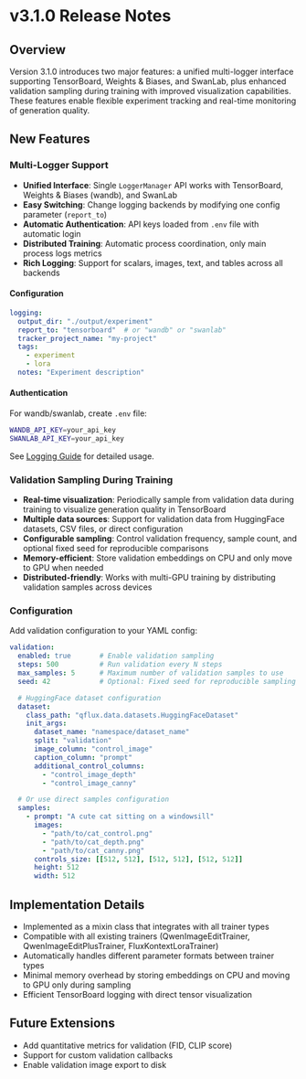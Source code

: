# v3.1.0 Release Notes

## Overview

Version 3.1.0 introduces two major features: a unified multi-logger interface supporting TensorBoard, Weights & Biases, and SwanLab, plus enhanced validation sampling during training with improved visualization capabilities. These features enable flexible experiment tracking and real-time monitoring of generation quality.

## New Features

### Multi-Logger Support

- **Unified Interface**: Single `LoggerManager` API works with TensorBoard, Weights & Biases (wandb), and SwanLab
- **Easy Switching**: Change logging backends by modifying one config parameter (`report_to`)
- **Automatic Authentication**: API keys loaded from `.env` file with automatic login
- **Distributed Training**: Automatic process coordination, only main process logs metrics
- **Rich Logging**: Support for scalars, images, text, and tables across all backends

#### Configuration

```yaml
logging:
  output_dir: "./output/experiment"
  report_to: "tensorboard"  # or "wandb" or "swanlab"
  tracker_project_name: "my-project"
  tags:
    - experiment
    - lora
  notes: "Experiment description"
```

#### Authentication

For wandb/swanlab, create `.env` file:
```bash
WANDB_API_KEY=your_api_key
SWANLAB_API_KEY=your_api_key
```

See [Logging Guide](../guide/logging.md) for detailed usage.

### Validation Sampling During Training

- **Real-time visualization**: Periodically sample from validation data during training to visualize generation quality in TensorBoard
- **Multiple data sources**: Support for validation data from HuggingFace datasets, CSV files, or direct configuration
- **Configurable sampling**: Control validation frequency, sample count, and optional fixed seed for reproducible comparisons
- **Memory-efficient**: Store validation embeddings on CPU and only move to GPU when needed
- **Distributed-friendly**: Works with multi-GPU training by distributing validation samples across devices

### Configuration

Add validation configuration to your YAML config:

```yaml
validation:
  enabled: true       # Enable validation sampling
  steps: 500          # Run validation every N steps
  max_samples: 5      # Maximum number of validation samples to use
  seed: 42            # Optional: Fixed seed for reproducible sampling

  # HuggingFace dataset configuration
  dataset:
    class_path: "qflux.data.datasets.HuggingFaceDataset"
    init_args:
      dataset_name: "namespace/dataset_name"
      split: "validation"
      image_column: "control_image"
      caption_column: "prompt"
      additional_control_columns:
        - "control_image_depth"
        - "control_image_canny"

  # Or use direct samples configuration
  samples:
    - prompt: "A cute cat sitting on a windowsill"
      images:
        - "path/to/cat_control.png"
        - "path/to/cat_depth.png"
        - "path/to/cat_canny.png"
      controls_size: [[512, 512], [512, 512], [512, 512]]
      height: 512
      width: 512
```

## Implementation Details

- Implemented as a mixin class that integrates with all trainer types
- Compatible with all existing trainers (QwenImageEditTrainer, QwenImageEditPlusTrainer, FluxKontextLoraTrainer)
- Automatically handles different parameter formats between trainer types
- Minimal memory overhead by storing embeddings on CPU and moving to GPU only during sampling
- Efficient TensorBoard logging with direct tensor visualization

## Future Extensions

- Add quantitative metrics for validation (FID, CLIP score)
- Support for custom validation callbacks
- Enable validation image export to disk
